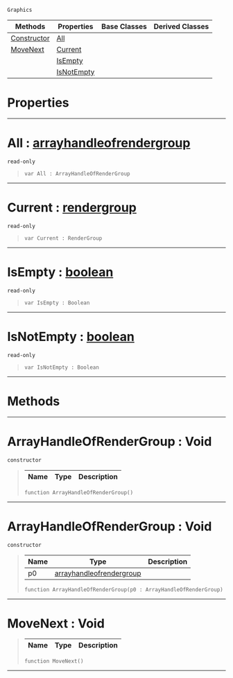  `Graphics`

|Methods|Properties|Base Classes|Derived Classes|
|---|---|---|---|
|[ Constructor](https://github.com/ArendDanielek/ZeroDocsTest/blob/master/code_reference/class_reference/arrayhandleofrendergroup.markdown#arrayhandleofrendergroup)|[ All](https://github.com/ArendDanielek/ZeroDocsTest/blob/master/code_reference/class_reference/arrayhandleofrendergroup.markdown#all-zero-engine-document)| | |
|[ MoveNext](https://github.com/ArendDanielek/ZeroDocsTest/blob/master/code_reference/class_reference/arrayhandleofrendergroup.markdown#movenext-void)|[ Current](https://github.com/ArendDanielek/ZeroDocsTest/blob/master/code_reference/class_reference/arrayhandleofrendergroup.markdown#current-zero-engine-docu)| | |
| |[ IsEmpty](https://github.com/ArendDanielek/ZeroDocsTest/blob/master/code_reference/class_reference/arrayhandleofrendergroup.markdown#isempty-zero-engine-docu)| | |
| |[ IsNotEmpty](https://github.com/ArendDanielek/ZeroDocsTest/blob/master/code_reference/class_reference/arrayhandleofrendergroup.markdown#isnotempty-zero-engine-d)| | |


 #  Properties


---  
 #  All : [arrayhandleofrendergroup](https://github.com/ArendDanielek/ZeroDocsTest/blob/master/code_reference/class_reference/arrayhandleofrendergroup.markdown)

 `read-only`

> 
> ``` lang=cpp, name=Zilch
> var All : ArrayHandleOfRenderGroup


---  
 #  Current : [rendergroup](https://github.com/ArendDanielek/ZeroDocsTest/blob/master/code_reference/class_reference/rendergroup.markdown)

 `read-only`

> 
> ``` lang=cpp, name=Zilch
> var Current : RenderGroup


---  
 #  IsEmpty : [boolean](https://github.com/ArendDanielek/ZeroDocsTest/blob/master/code_reference/zilch_base_types/boolean.markdown)

 `read-only`

> 
> ``` lang=cpp, name=Zilch
> var IsEmpty : Boolean


---  
 #  IsNotEmpty : [boolean](https://github.com/ArendDanielek/ZeroDocsTest/blob/master/code_reference/zilch_base_types/boolean.markdown)

 `read-only`

> 
> ``` lang=cpp, name=Zilch
> var IsNotEmpty : Boolean


---  
 #  Methods


---  
 #  ArrayHandleOfRenderGroup : Void

 `constructor`

> 
> |Name|Type|Description|
> |---|---|---|
> ``` lang=cpp, name=Zilch
> function ArrayHandleOfRenderGroup()
> ``` 


---  
 #  ArrayHandleOfRenderGroup : Void

 `constructor`

> 
> |Name|Type|Description|
> |---|---|---|
> |p0|[arrayhandleofrendergroup](https://github.com/ArendDanielek/ZeroDocsTest/blob/master/code_reference/class_reference/arrayhandleofrendergroup.markdown)| |
> ``` lang=cpp, name=Zilch
> function ArrayHandleOfRenderGroup(p0 : ArrayHandleOfRenderGroup)
> ``` 


---  
 #  MoveNext : Void

> 
> |Name|Type|Description|
> |---|---|---|
> ``` lang=cpp, name=Zilch
> function MoveNext()
> ``` 


---  
 
  
  
  
  
  
  
  

 